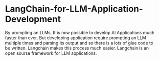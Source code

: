 # LangChain-for-LLM-Application-Development
By prompting an LLMs, It is now possible to develop AI Applications much faster than ever. But developing application require prompting an LLM multiple times and parsing its output and so there is a lots of glue code to be written. Langchain makes this process much easier.
Langchain is an open sourse framework for LLM applications. 
